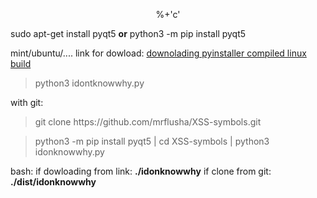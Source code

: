 <p align='center'>%+'c'</p>


sudo apt-get install pyqt5 <b>or</b> python3 -m pip install pyqt5


mint/ubuntu/....
link for dowload:
<a href="https://cloud.mail.ru/public/GofN/anQVhRu6b">downolading pyinstaller compiled linux build</a>
<blockquote>python3 idontknowwhy.py</blockquote> 

with git:
<blockquote>git clone https://github.com/mrflusha/XSS-symbols.git</blockquote>
<blockquote>python3 -m pip install pyqt5 | cd XSS-symbols | python3 idonknowwhy.py</blockquote>

bash:
if dowloading from link: 
<b>./idonknowwhy</b>
if clone from git:
<b>
./dist/idonknowwhy
</b>

